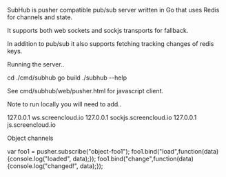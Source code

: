 SubHub is pusher compatible pub/sub server written in Go that uses Redis for channels and state. 

It supports both web sockets and sockjs transports for fallback. 

In addition to pub/sub it also supports fetching tracking changes of redis keys.

Running the server.. 

cd ./cmd/subhub 
go build 
./subhub --help 

See cmd/subhub/web/pusher.html for javascript client. 

Note to run locally you will need to add.. 

127.0.0.1 ws.screencloud.io
127.0.0.1 sockjs.screencloud.io
127.0.0.1 js.screencloud.io

Object channels

var foo1 = pusher.subscribe("object-foo1"); 
foo1.bind("load",function(data){console.log("loaded", data);}); 
foo1.bind("change",function(data){console.log("changed!", data);});

